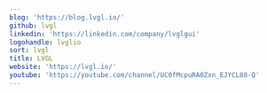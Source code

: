 ```yaml
---
blog: 'https://blog.lvgl.io/'
github: lvgl
linkedin: 'https://linkedin.com/company/lvglgui'
logohandle: lvglio
sort: lvgl
title: LVGL
website: 'https://lvgl.io/'
youtube: 'https://youtube.com/channel/UC0fMcpuRA0Zxn_EJYCL88-Q'
---
```

